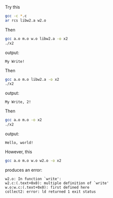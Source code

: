 Try this

```bash
gcc -c *.c
ar rcs libw2.a w2.o
```

Then

```bash
gcc a.o m.o w.o libw2.a -o x2
./x2
```
output:

```
My Write!
```

Then

```bash
gcc a.o m.o libw2.a -o x2
./x2
```
output:

```
My Write, 2!
```

Then

```bash
gcc a.o m.o -o x2
./x2
```

output:

```
Hello, world!
```

However, this

```bash
gcc a.o m.o w.o w2.o -o x2
```

produces an error:

```
w2.o: In function `write':
w2.c:(.text+0x0): multiple definition of `write'
w.o:w.c:(.text+0x0): first defined here
collect2: error: ld returned 1 exit status
```
